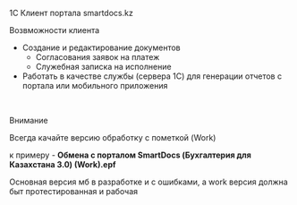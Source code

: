 <p>1С Клиент портала smartdocs.kz</p
<p>Возвможности клиента</p>
<ul>   
	<li>Создание и редактирование документов
		<ul>
			<li>Согласования заявок на платеж</li>
			<li>Служебная записка на исполнение</li>
		</ul>
	</li>
	<li>Работать в качестве службы (сервера 1С) для генерации отчетов с портала или мобильного приложения</li>
</ul>
<br/>
<p>Внимание</p>
<p>Всегда качайте версию обработку с пометкой (Work)</p>
<p>к примеру - <strong>Обмена с порталом SmartDocs (Бухгалтерия для Казахстана 3.0) (Work).epf</strong></p>
<p>Основная версия мб в разработке и с ошибками, а work версия должна быт протестированная и рабочая</p>

